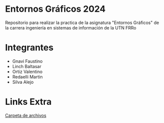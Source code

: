 # Entornos Gráficos 2024
Repositorio para realizar la practica de la asignatura "Entornos Gráficos" de la carrera ingeniería en sistemas de información de la UTN FRRo 

# Integrantes
- Gnavi Faustino
- Linch Baltasar
- Ortiz Valentino
- Redaelli Martin
- Silva Alejo

# Links Extra
[Carpeta de archivos](https://drive.google.com/drive/folders/1_mO5OaXHCMcR2bZKeVU76ZarQV-zXfJj?usp=sharing)
